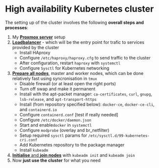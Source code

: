 # High availability Kubernetes cluster

The setting up of the cluster involves the following **overall steps and processes**:

1. My [**Proxmox server**](proxmox-server.md) setup
2. **[Loadbalancer](HAproxy_loadbalancer.md)** - which will be the entry point for trafic to services provided by the cluster
   * Install HAproxy
   * Configure `/etc/haproxy/haproxy.cfg` to send traffic to the cluster
   * After configuration, restart `haproxy` with `systemctl`
   * Configure `Sysctl` for Kubernetes networking
3. **[Prepare all nodes](prepare_server_for_cluster_node.md)**, master and worker nodes, which can be done relatively fast using syncronisation in `tmux`
   * Disable firewall (or at least open the right ports)
   * Turn off swap and make it permanent
   * Install with the apt-packet manager: `ca-certificates`, `curl`, `gnupg`, `lsb-release`, and `apt-transport-https`
   * Install (from repository specified below): `docker-ce`, `docker-ce-cli`, and `containerd.io`
   * Configure `containerd.conf` [test if really needed]
   * Configure `/etc/docker/daemon.json`
   * Start and enable`docker` in `systemctl`
   * Configure `modprobe` (overlay and br_netfilter)
   * Setup required `sysctl` params for `/etc/sysctl.d/99-kubernetes-cri.conf`
   * Add Kubernetes repository to the package manager
   * Install `kubeadm`
4. [**Initialise** and **join nodes**](initialize_join_nodes.md)  with `kubeadm init` and `kubeadm join`
5. Now **just use the cluster** for what you need
